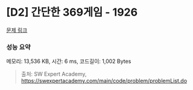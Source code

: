 # [D2] 간단한 369게임 - 1926 

[문제 링크](https://swexpertacademy.com/main/code/problem/problemDetail.do?contestProbId=AV5PTeo6AHUDFAUq) 

### 성능 요약

메모리: 13,536 KB, 시간: 6 ms, 코드길이: 1,002 Bytes



> 출처: SW Expert Academy, https://swexpertacademy.com/main/code/problem/problemList.do